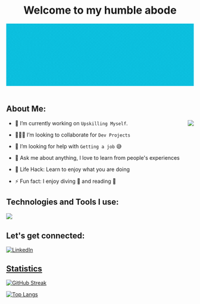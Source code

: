 <h1 align="center"> Welcome to my humble abode</h1>

<!--
**Le-Jared/Le-Jared** is a ✨ _special_ ✨ repository because its `README.md` (this file) appears on your GitHub profile.
Here are some ideas to get you started: -->

<div align="center">
  <img src ="./Jared.gif" />
  
</div>

 <br/>

## About Me:

<img  src="./thoughtworks-gif_dribbble.gif" height="290px" align="right" />

- 🔭 I’m currently working on `Upskilling Myself`.

- 👨🏻‍💻 I’m looking to collaborate for `Dev Projects`

- 🤔 I’m looking for help with `Getting a job` 😅

- 💬 Ask me about anything, I love to learn from people's experiences

- 🌱 Life Hack: Learn to enjoy what you are doing 

- ⚡ Fun fact: I enjoy diving 🤿 and reading 📖

## Technologies and Tools I use:
<p align="left">
  <a href="https://skillicons.dev">
    <img src="https://skillicons.dev/icons?i=aws,bash,bootstrap,css,discord,bots,django,docker,express,fastapi,figma,flask,firebase,gcp,git,github,gitlab,heroku,html,js,jquery,kubernetes,linux,materialui,matlab,mongodb,mysql,netlify,nodejs,postgres,powershell,py,r,react,regex,sass,sqlite,tailwind,vscode,vite" />
  </a>
</p>

## Let's get connected:

<p><a href="https://www.linkedin.com/in/le-jared/" target="_blank"><img alt="LinkedIn" src="https://img.shields.io/badge/linkedin-%230077B5.svg?&style=for-the-badge&logo=linkedin&logoColor=white"  height="30px"/>
</p>

## Statistics
[![GitHub Streak](http://github-readme-streak-stats.herokuapp.com?user=Le-Jared&theme=light&background=000000)](https://git.io/streak-stats)

[![Top Langs](https://github-readme-stats.vercel.app/api/top-langs/?username=Le-Jared&layout=compact&theme=vision-friendly-light)](https://github.com/anuraghazra/github-readme-stats)


